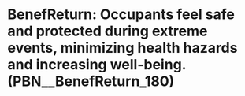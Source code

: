 # BenefReturn: __Occupants feel safe and protected during extreme events, minimizing health hazards and increasing well-being.__ (PBN__BenefReturn_180)

